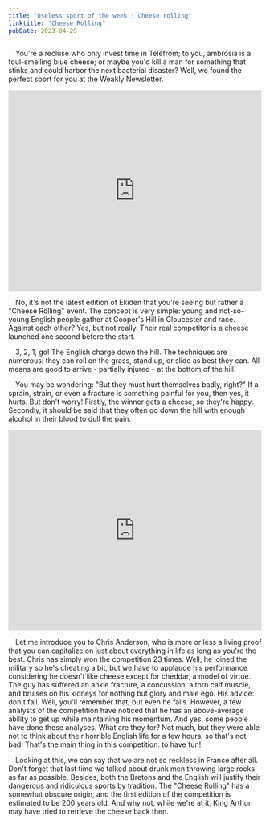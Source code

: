 ```yaml
---
title: "Useless sport of the week : Cheese rolling"
linktitle: "Cheese Rolling"
pubDate: 2023-04-29
---
```


 You're a recluse who only invest time in Téléfrom; to you, ambrosia is a foul-smelling blue cheese; or maybe you'd kill a man for something that stinks and could harbor the next bacterial disaster? Well, we found the perfect sport for you at the Weakly Newsletter.

<iframe width="100%" height="400px" src="https://www.youtube.com/embed/qjSUk9o-D6E" title="YouTube video player" frameborder="0" allow="accelerometer; autoplay; clipboard-write; encrypted-media; gyroscope; picture-in-picture; web-share" allowfullscreen=""></iframe>

 No, it's not the latest edition of Ekiden that you're seeing but rather a "Cheese Rolling" event. The concept is very simple: young and not-so-young English people gather at Cooper's Hill in Gloucester and race. Against each other? Yes, but not really. Their real competitor is a cheese launched one second before the start.

 3, 2, 1, go! The English charge down the hill. The techniques are numerous: they can roll on the grass, stand up, or slide as best they can. All means are good to arrive - partially injured - at the bottom of the hill.

 You may be wondering: "But they must hurt themselves badly, right?" If a sprain, strain, or even a fracture is something painful for you, then yes, it hurts. But don't worry! Firstly, the winner gets a cheese, so they're happy. Secondly, it should be said that they often go down the hill with enough alcohol in their blood to dull the pain.

<iframe width="100%" height="400px" src="https://www.youtube.com/embed/lK3y4-8dLB8" title="YouTube video player" frameborder="0" allow="accelerometer; autoplay; clipboard-write; encrypted-media; gyroscope; picture-in-picture; web-share" allowfullscreen=""></iframe>

 Let me introduce you to Chris Anderson, who is more or less a living proof that you can capitalize on just about everything in life as long as you're the best. Chris has simply won the competition 23 times. Well, he joined the military so he's cheating a bit, but we have to applaude his performance considering he doesn't like cheese except for cheddar, a model of virtue. The guy has suffered an ankle fracture, a concussion, a torn calf muscle, and bruises on his kidneys for nothing but glory and male ego. His advice: don't fall. Well, you'll remember that, but even he falls. However, a few analysts of the competition have noticed that he has an above-average ability to get up while maintaining his momentum. And yes, some people have done these analyses. What are they for? Not much, but they were able not to think about their horrible English life for a few hours, so that's not bad! That's the main thing in this competition: to have fun!

 Looking at this, we can say that we are not so reckless in France after all. Don't forget that last time we talked about drunk men throwing large rocks as far as possible. Besides, both the Bretons and the English will justify their dangerous and ridiculous sports by tradition. The "Cheese Rolling" has a somewhat obscure origin, and the first edition of the competition is estimated to be 200 years old. And why not, while we're at it, King Arthur may have tried to retrieve the cheese back then.